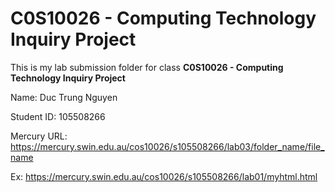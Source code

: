 #   C0S10026 - Computing Technology Inquiry Project

This is my lab submission folder for class **C0S10026 - Computing Technology Inquiry Project**

Name: Duc Trung Nguyen

Student ID: 105508266

Mercury URL: https://mercury.swin.edu.au/cos10026/s105508266/lab03/folder_name/file_name

Ex: https://mercury.swin.edu.au/cos10026/s105508266/lab01/myhtml.html